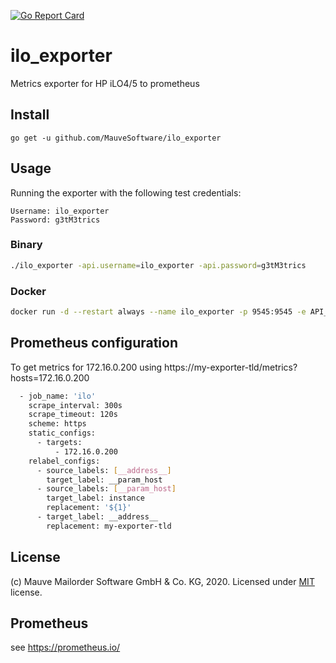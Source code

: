 [![Go Report Card](https://goreportcard.com/badge/github.com/mauvesoftware/ilo4_exporter)](https://goreportcard.com/report/github.com/mauvesoftware/ilo4_exporter)
# ilo_exporter
Metrics exporter for HP iLO4/5 to prometheus

## Install
```
go get -u github.com/MauveSoftware/ilo_exporter
```

## Usage
Running the exporter with the following test credentials:

```
Username: ilo_exporter
Password: g3tM3trics
```

### Binary
```bash
./ilo_exporter -api.username=ilo_exporter -api.password=g3tM3trics
```

### Docker
```bash
docker run -d --restart always --name ilo_exporter -p 9545:9545 -e API_USERNAME=ilo_exporter -e API_PASSWORD=g3tM3trics mauvesoftware/ilo_exporter
```

## Prometheus configuration
To get metrics for 172.16.0.200 using https://my-exporter-tld/metrics?hosts=172.16.0.200

```bash
  - job_name: 'ilo'
    scrape_interval: 300s
    scrape_timeout: 120s
    scheme: https
    static_configs:
      - targets:
          - 172.16.0.200
    relabel_configs:
      - source_labels: [__address__]
        target_label: __param_host
      - source_labels: [__param_host]
        target_label: instance
        replacement: '${1}'
      - target_label: __address__
        replacement: my-exporter-tld
```

## License
(c) Mauve Mailorder Software GmbH & Co. KG, 2020. Licensed under [MIT](LICENSE) license.

## Prometheus
see https://prometheus.io/
